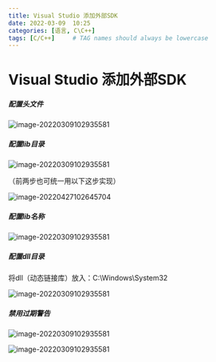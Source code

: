 ```yaml
---
title: Visual Studio 添加外部SDK
date: 2022-03-09  10:25
categories: [语言, C\C++]
tags: [C/C++]     # TAG names should always be lowercase
---
```

# Visual Studio 添加外部SDK

##### 配置头文件

![image-20220309102935581](D:\Typora\md_Document\C++\imgs\2\1.png)

##### 配置lib目录

![image-20220309102935581](D:\Typora\md_Document\C++\imgs\2\2.png)

（前两步也可统一用以下这步实现）

![image-20220427102645704](D:\Typora\md_Document\C++\imgs\2\7.png)

##### 配置lib名称

![image-20220309102935581](D:\Typora\md_Document\C++\imgs\2\3.png)

##### 配置dll目录

将dll（动态链接库）放入：C:\Windows\System32

![image-20220309102935581](D:\Typora\md_Document\C++\imgs\2\4.png)

##### 禁用过期警告

![image-20220309102935581](D:\Typora\md_Document\C++\imgs\2\5.png)

![image-20220309102935581](D:\Typora\md_Document\C++\imgs\2\6.png)
